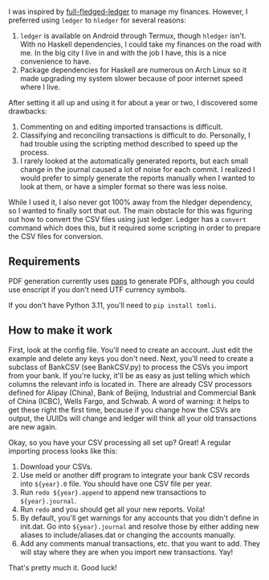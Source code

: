 

I was inspired by [full-fledged-ledger][ffl] to manage my finances.
However, I preferred using `ledger` to `hledger` for several reasons:

[ffl]: https://github.com/adept/full-fledged-hledger/wiki

1. `ledger` is available on Android through Termux, though `hledger`
   isn't.  With no Haskell dependencies, I could take my finances on
   the road with me. In the big city I live in and with the job I have,
   this is a nice convenience to have.
2. Package dependencies for Haskell are numerous on Arch Linux so it made
   upgrading my system slower because of poor internet speed where I live.

After setting it all up and using it for about a year or two, I discovered
some drawbacks:

1. Commenting on and editing imported transactions is difficult.
2. Classifying and reconciling transactions is difficult to
   do. Personally, I had trouble using the scripting method described
   to speed up the process.
3. I rarely looked at the automatically generated reports, but each
   small change in the journal caused a lot of noise for each commit. I
   realized I would prefer to simply generate the reports manually when
   I wanted to look at them, or have a simpler format so there was less
   noise.

While I used it, I also never got 100% away from the hledger
dependency, so I wanted to finally sort that out.  The main obstacle
for this was figuring out how to convert the CSV files using just
ledger. Ledger has a `convert` command which does this, but it required
some scripting in order to prepare the CSV files for conversion.


## Requirements

PDF generation currently uses [paps](https://github.com/dov/paps) to
generate PDFs, although you could use enscript if you don't need UTF
currency symbols.

If you don't have Python 3.11, you'll need to `pip install tomli`.


## How to make it work

First, look at the config file. You'll need to create an account. Just
edit the example and delete any keys you don't need. Next, you'll need
to create a subclass of BankCSV (see BankCSV.py) to process the CSVs you
import from your bank. If you're lucky, it'll be as easy as just telling
which which columns the relevant info is located in. There are already
CSV processors defined for Alipay (China), Bank of Beijing, Industrial
and Commercial Bank of China (ICBC), Wells Fargo, and Schwab. A word
of warning: it helps to get these right the first time, because if you
change how the CSVs are output, the UUIDs will change and ledger will
think all your old transactions are new again.

Okay, so you have your CSV processing all set up? Great! A regular
importing process looks like this:

1. Download your CSVs.
2. Use meld or another diff program to integrate your bank CSV records
   into `${year}.0` file. You should have one CSV file per year.
3. Run `redo ${year}.append` to append new transactions to
   `${year}.journal`.
4. Run `redo` and you should get all your new reports. Voila!
5. By default, you'll get warnings for any accounts that you didn't
   define in init.dat. Go into `${year}.journal` and resolve those by
   either adding new aliases to include/aliases.dat or changing the
   accounts manually.
6. Add any comments manual transactions, etc. that you want to add. They
   will stay where they are when you import new transactions. Yay!

That's pretty much it. Good luck!
